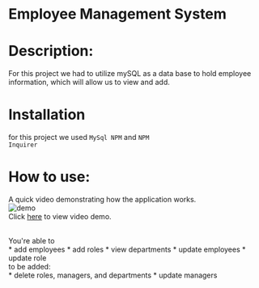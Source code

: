# Employee Management System


# Description: 
For this project we had to utilize mySQL as a data base to hold employee information, which will allow us to view and add. 

# Installation 
for this project we used 
<code>MySql NPM</code> and 
<code>NPM Inquirer</code>


# How to use: 
  A quick video demonstrating how the application works. <br>
  ![demo](https://github.com/chavelyo3/EmployeeManagementSystem/blob/main/Assets/employmentManagment.gif?raw=true)<br>
  Click [here](https://drive.google.com/file/d/1DwEFGDAvHsgxlr3C3KbRNiLXkMUy7gTH/view) to view video demo. <br>

<br>
You're able to <br>
* add employees 
* add roles 
* view departments
* update employees 
* update role
  <br>
  to be added: <br>
  * delete roles, managers, and departments
  * update managers 